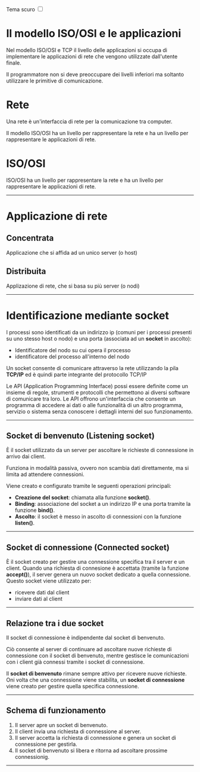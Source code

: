 <link rel="stylesheet" href="../style.css">

<label style="" for="tema-scuro">Tema scuro
    <input type="checkbox" id="tema-scuro"></input>
</label>

# Il modello ISO/OSI e le applicazioni

Nel modello ISO/OSI e TCP il livello delle applicazioni si occupa di implementare le applicazioni di rete che vengono utilizzate dall'utente finale.

Il programmatore non si deve preoccupare dei livelli inferiori ma soltanto utilizzare le primitive di comunicazione.

# Rete

Una rete è un'interfaccia di rete per la comunicazione tra computer.

Il modello ISO/OSI ha un livello per rappresentare la rete e ha un livello per rappresentare le applicazioni di rete.

# ISO/OSI

ISO/OSI ha un livello per rappresentare la rete e ha un livello per rappresentare le applicazioni di rete.

---

# Applicazione di rete

## Concentrata

Applicazione che si affida ad un unico server (o host)

## Distribuita

Applizazione di rete, che si basa su più server (o nodi)

---

# Identificazione mediante socket

I processi sono identificati da un indirizzo ip (comuni per i processi presenti su uno stesso host o nodo) e una porta (associata ad un **socket** in ascolto):

-   Identificatore del nodo su cui opera il processo
-   identificatore del processo all'interno del nodo

Un socket consente di comunicare attraverso la rete utilizzando la pila **TCP/IP** ed è quindi parte integrante del protocollo
TCP/IP

Le API (Application Programming Interface) possi essere definite come un insieme di regole, strumenti e protocolli che permettono ai diversi software di comunicare tra loro. Le API offrono un'interfaccia che consente un programma di accedere ai dati o alle funzionalità di un altro programma, servizio o sistema senza conoscere i dettagli interni del suo funzionamento.

---

## Socket di benvenuto (Listening socket)

È il socket utilizzato da un server per ascoltare le richieste di connessione in arrivo dai client.

Funziona in modalità passiva, ovvero non scambia dati direttamente, ma si limita ad attendere connessioni.

Viene creato e configurato tramite le seguenti operazioni principali:

-   **Creazione del socket**: chiamata alla funzione **socket()**.
-   **Binding**: associazione del socket a un indirizzo IP e una porta tramite la funzione **bind()**.
-   **Ascolto**: il socket è messo in ascolto di connessioni con la funzione **listen()**.

---

## Socket di connessione (Connected socket)

È il socket creato per gestire una connessione specifica tra il server e un client. Quando una richiesta di connesione è accettata (tramite la funzione **accept()**), il server genera un nuovo socket dedicato a quella connessione. Questo socket viene utilizzato per:

-   ricevere dati dal client
-   inviare dati al client

---

## Relazione tra i due socket

Il socket di connessione è indipendente dal socket di benvenuto.

Ciò consente al server di continuare ad ascoltare nuove richieste di connessione con il socket di benvenuto, mentre gestisce le comunicazioni con i client già connessi tramite i socket di connessione.

Il **socket di benvenuto** rimane sempre attivo per ricevere nuove richieste. Oni volta che una connessione viene stabilita, un **socket di connessione** viene creato per gestire quella specifica connessione.

---

## Schema di funzionamento

1. Il server apre un socket di benvenuto.
2. Il client invia una richiesta di connessione al server.
3. Il server accetta la richiesta di connessione e genera un socket di connessione per gestirla.
4. Il socket di benvenuto si libera e ritorna ad ascoltare prossime connessionig.

---
